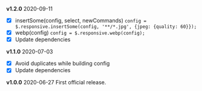 
**v1.2.0** 2020-09-11

- [x] insertSome(config, select, newCommands)
  `config = $.responsive.insertSome(config, '**/*.jpg', {jpeg: {quality: 60}});`
- [x] webp(config)
  `config = $.responsive.webp(config);`
- [x] Update dependencies

**v1.1.0** 2020-07-03

- [x] Avoid duplicates while building config
- [x] Update dependencies

**v1.0.0** 2020-06-27 First official release.
